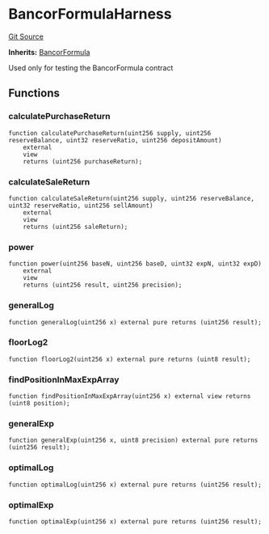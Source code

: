 # BancorFormulaHarness
[Git Source](https://github.com/dustinstacy/boncurs/blob/6c025f69156de715812d7a6a70f223cf6541ed15/test/harnesses/BancorFormulaHarness.sol)

**Inherits:**
[BancorFormula](/contracts/exponential/BancorFormula.sol/abstract.BancorFormula.md)

Used only for testing the BancorFormula contract


## Functions
### calculatePurchaseReturn


```solidity
function calculatePurchaseReturn(uint256 supply, uint256 reserveBalance, uint32 reserveRatio, uint256 depositAmount)
    external
    view
    returns (uint256 purchaseReturn);
```

### calculateSaleReturn


```solidity
function calculateSaleReturn(uint256 supply, uint256 reserveBalance, uint32 reserveRatio, uint256 sellAmount)
    external
    view
    returns (uint256 saleReturn);
```

### power


```solidity
function power(uint256 baseN, uint256 baseD, uint32 expN, uint32 expD)
    external
    view
    returns (uint256 result, uint256 precision);
```

### generalLog


```solidity
function generalLog(uint256 x) external pure returns (uint256 result);
```

### floorLog2


```solidity
function floorLog2(uint256 x) external pure returns (uint8 result);
```

### findPositionInMaxExpArray


```solidity
function findPositionInMaxExpArray(uint256 x) external view returns (uint8 position);
```

### generalExp


```solidity
function generalExp(uint256 x, uint8 precision) external pure returns (uint256 result);
```

### optimalLog


```solidity
function optimalLog(uint256 x) external pure returns (uint256 result);
```

### optimalExp


```solidity
function optimalExp(uint256 x) external pure returns (uint256 result);
```

